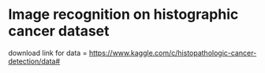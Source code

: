 # Image recognition on histographic cancer dataset
download link for data = https://www.kaggle.com/c/histopathologic-cancer-detection/data#



